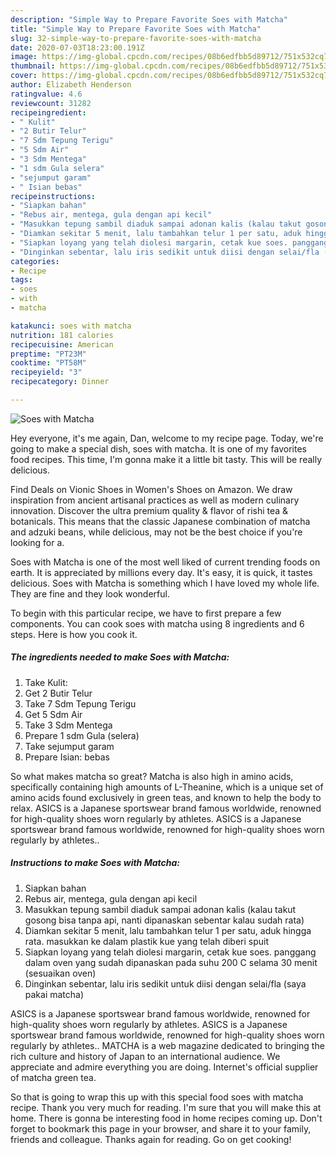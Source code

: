 ```yaml
---
description: "Simple Way to Prepare Favorite Soes with Matcha"
title: "Simple Way to Prepare Favorite Soes with Matcha"
slug: 32-simple-way-to-prepare-favorite-soes-with-matcha
date: 2020-07-03T18:23:00.191Z
image: https://img-global.cpcdn.com/recipes/08b6edfbb5d89712/751x532cq70/soes-with-matcha-foto-resep-utama.jpg
thumbnail: https://img-global.cpcdn.com/recipes/08b6edfbb5d89712/751x532cq70/soes-with-matcha-foto-resep-utama.jpg
cover: https://img-global.cpcdn.com/recipes/08b6edfbb5d89712/751x532cq70/soes-with-matcha-foto-resep-utama.jpg
author: Elizabeth Henderson
ratingvalue: 4.6
reviewcount: 31282
recipeingredient:
- " Kulit"
- "2 Butir Telur"
- "7 Sdm Tepung Terigu"
- "5 Sdm Air"
- "3 Sdm Mentega"
- "1 sdm Gula selera"
- "sejumput garam"
- " Isian bebas"
recipeinstructions:
- "Siapkan bahan"
- "Rebus air, mentega, gula dengan api kecil"
- "Masukkan tepung sambil diaduk sampai adonan kalis (kalau takut gosong bisa tanpa api, nanti dipanaskan sebentar kalau sudah rata)"
- "Diamkan sekitar 5 menit, lalu tambahkan telur 1 per satu, aduk hingga rata. masukkan ke dalam plastik kue yang telah diberi spuit"
- "Siapkan loyang yang telah diolesi margarin, cetak kue soes. panggang dalam oven yang sudah dipanaskan pada suhu 200 C selama 30 menit (sesuaikan oven)"
- "Dinginkan sebentar, lalu iris sedikit untuk diisi dengan selai/fla (saya pakai matcha)"
categories:
- Recipe
tags:
- soes
- with
- matcha

katakunci: soes with matcha 
nutrition: 181 calories
recipecuisine: American
preptime: "PT23M"
cooktime: "PT58M"
recipeyield: "3"
recipecategory: Dinner

---
```



![Soes with Matcha](https://img-global.cpcdn.com/recipes/08b6edfbb5d89712/751x532cq70/soes-with-matcha-foto-resep-utama.jpg)

Hey everyone, it's me again, Dan, welcome to my recipe page. Today, we're going to make a special dish, soes with matcha. It is one of my favorites food recipes. This time, I'm gonna make it a little bit tasty. This will be really delicious.

Find Deals on Vionic Shoes in Women&#39;s Shoes on Amazon. We draw inspiration from ancient artisanal practices as well as modern culinary innovation. Discover the ultra premium quality &amp; flavor of rishi tea &amp; botanicals. This means that the classic Japanese combination of matcha and adzuki beans, while delicious, may not be the best choice if you&#39;re looking for a.

Soes with Matcha is one of the most well liked of current trending foods on earth. It is appreciated by millions every day. It's easy, it is quick, it tastes delicious. Soes with Matcha is something which I have loved my whole life. They are fine and they look wonderful.


To begin with this particular recipe, we have to first prepare a few components. You can cook soes with matcha using 8 ingredients and 6 steps. Here is how you cook it.

<!--inarticleads1-->

##### The ingredients needed to make Soes with Matcha:

1. Take  Kulit:
1. Get 2 Butir Telur
1. Take 7 Sdm Tepung Terigu
1. Get 5 Sdm Air
1. Take 3 Sdm Mentega
1. Prepare 1 sdm Gula (selera)
1. Take sejumput garam
1. Prepare  Isian: bebas


So what makes matcha so great? Matcha is also high in amino acids, specifically containing high amounts of L-Theanine, which is a unique set of amino acids found exclusively in green teas, and known to help the body to relax. ASICS is a Japanese sportswear brand famous worldwide, renowned for high-quality shoes worn regularly by athletes. ASICS is a Japanese sportswear brand famous worldwide, renowned for high-quality shoes worn regularly by athletes.. 

<!--inarticleads2-->

##### Instructions to make Soes with Matcha:

1. Siapkan bahan
1. Rebus air, mentega, gula dengan api kecil
1. Masukkan tepung sambil diaduk sampai adonan kalis (kalau takut gosong bisa tanpa api, nanti dipanaskan sebentar kalau sudah rata)
1. Diamkan sekitar 5 menit, lalu tambahkan telur 1 per satu, aduk hingga rata. masukkan ke dalam plastik kue yang telah diberi spuit
1. Siapkan loyang yang telah diolesi margarin, cetak kue soes. panggang dalam oven yang sudah dipanaskan pada suhu 200 C selama 30 menit (sesuaikan oven)
1. Dinginkan sebentar, lalu iris sedikit untuk diisi dengan selai/fla (saya pakai matcha)


ASICS is a Japanese sportswear brand famous worldwide, renowned for high-quality shoes worn regularly by athletes. ASICS is a Japanese sportswear brand famous worldwide, renowned for high-quality shoes worn regularly by athletes.. MATCHA is a web magazine dedicated to bringing the rich culture and history of Japan to an international audience. We appreciate and admire everything you are doing. Internet&#39;s official supplier of matcha green tea. 

So that is going to wrap this up with this special food soes with matcha recipe. Thank you very much for reading. I'm sure that you will make this at home. There is gonna be interesting food in home recipes coming up. Don't forget to bookmark this page in your browser, and share it to your family, friends and colleague. Thanks again for reading. Go on get cooking!

